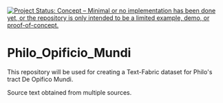 [![Project Status: Concept – Minimal or no implementation has been done yet, or the repository is only intended to be a limited example, demo, or proof-of-concept.](https://www.repostatus.org/badges/latest/concept.svg)](https://www.repostatus.org/#concept)

# Philo_Opificio_Mundi

This repository will be used for creating a Text-Fabric dataset for Philo's tract De Opifico Mundi.

Source text obtained from multiple sources.
